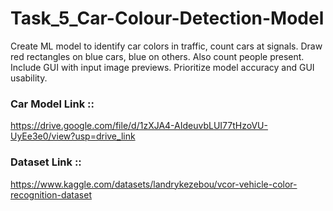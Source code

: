 # Task_5_Car-Colour-Detection-Model
Create ML model to identify car colors in traffic, count cars at signals. Draw red rectangles on blue cars, blue on others. Also count people present. Include GUI with input image previews. Prioritize model accuracy and GUI usability.


### Car Model Link ::


https://drive.google.com/file/d/1zXJA4-AIdeuvbLUI77tHzoVU-UyEe3e0/view?usp=drive_link



### Dataset Link ::


https://www.kaggle.com/datasets/landrykezebou/vcor-vehicle-color-recognition-dataset
